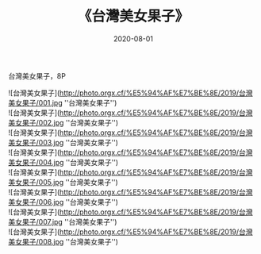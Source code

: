 ﻿---
layout: post
title:  《台灣美女果子》
date:   2020-08-01
img: http://photo.orgx.cf/%E5%94%AF%E7%BE%8E/2019/台灣美女果子/000.jpg
categories: [美女, 清纯, 唯美]
---

台灣美女果子，8P

![台灣美女果子](http://photo.orgx.cf/%E5%94%AF%E7%BE%8E/2019/台灣美女果子/001.jpg ''台灣美女果子'') <br>
![台灣美女果子](http://photo.orgx.cf/%E5%94%AF%E7%BE%8E/2019/台灣美女果子/002.jpg ''台灣美女果子'') <br>
![台灣美女果子](http://photo.orgx.cf/%E5%94%AF%E7%BE%8E/2019/台灣美女果子/003.jpg ''台灣美女果子'') <br>
![台灣美女果子](http://photo.orgx.cf/%E5%94%AF%E7%BE%8E/2019/台灣美女果子/004.jpg ''台灣美女果子'') <br>
![台灣美女果子](http://photo.orgx.cf/%E5%94%AF%E7%BE%8E/2019/台灣美女果子/005.jpg ''台灣美女果子'') <br>
![台灣美女果子](http://photo.orgx.cf/%E5%94%AF%E7%BE%8E/2019/台灣美女果子/006.jpg ''台灣美女果子'') <br>
![台灣美女果子](http://photo.orgx.cf/%E5%94%AF%E7%BE%8E/2019/台灣美女果子/007.jpg ''台灣美女果子'') <br>
![台灣美女果子](http://photo.orgx.cf/%E5%94%AF%E7%BE%8E/2019/台灣美女果子/008.jpg ''台灣美女果子'') <br>

